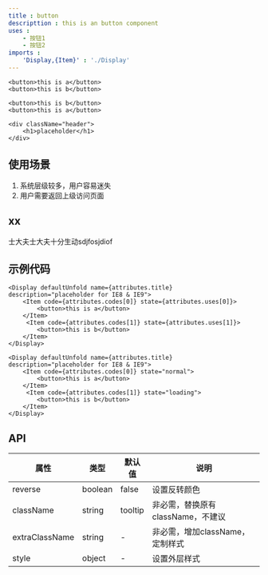 ```yaml
---
title : button
descripttion : this is an button component
uses : 
    - 按钮1
    - 按钮2
imports : 
    'Display,{Item}' : './Display'
---
```




```attributes codes
<button>this is a</button>
<button>this is b</button>
```

```attributes codes
<button>this is b</button>
<button>this is a</button>
```

```render
<div className="header">
    <h1>placeholder</h1>
</div>
```

## 使用场景



1. 系统层级较多，用户容易迷失
2. 用户需要返回上级访问页面


## xx


士大夫士大夫十分生动sdjfosjdiof 

## 示例代码
```render html
<Display defaultUnfold name={attributes.title} description="placeholder for IE8 & IE9">
    <Item code={attributes.codes[0]} state={attributes.uses[0]}>
        <button>this is a</button>
    </Item>
     <Item code={attributes.codes[1]} state={attributes.uses[1]}>
        <button>this is b</button>
    </Item>
</Display>
```



```render html
<Display defaultUnfold name={attributes.title} description="placeholder for IE8 & IE9">
    <Item code={attributes.codes[0]} state="normal">
        <button>this is a</button>
    </Item>
     <Item code={attributes.codes[1]} state="loading">
        <button>this is b</button>
    </Item>
</Display>
```

## API

| 属性        |  类型   |  默认值  | 说明 |
| --------   | ----   | ----  |----  |
| reverse  |   boolean   |  false  |设置反转颜色 |
| className  | string  |  tooltip  | 非必需，替换原有className，不建议|
| extraClassName  |    string    |  -  | 非必需，增加className，定制样式 |
| style    |  object   |   -   | 设置外层样式 |